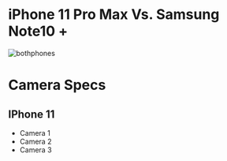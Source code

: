 # iPhone 11 Pro Max Vs. Samsung Note10 +
![bothphones](https://cdn.wccftech.com/wp-content/uploads/2019/09/iPhone-11-Pro-Max-vs-Galaxy-Note-10-Plus.jpg)
# Camera Specs
 ## IPhone 11
* Camera 1
* Camera 2
* Camera 3
